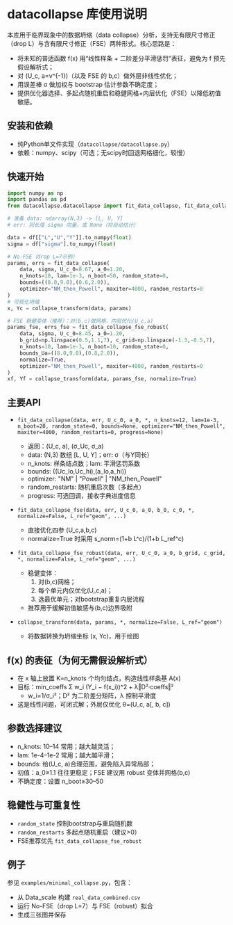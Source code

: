 # datacollapse 库使用说明

本库用于临界现象中的数据坍缩（data collapse）分析，支持无有限尺寸修正（drop L）与含有限尺寸修正（FSE）两种形式。核心思路是：
- 将未知的普适函数 f(x) 用“线性样条 + 二阶差分平滑惩罚”表征，避免为 f 预先假设解析式；
- 对 (U_c, a=ν^{-1})（以及 FSE 的 b,c）做外层非线性优化；
- 用误差棒 σ 做加权与 bootstrap 估计参数不确定度；
- 提供优化器选择、多起点随机重启和稳健网格+内层优化（FSE）以降低初值敏感。

## 安装和依赖
- 纯Python单文件实现（`datacollapse/datacollapse.py`）
- 依赖：numpy、scipy（可选；无scipy时回退网格细化，较慢）

## 快速开始
```python
import numpy as np
import pandas as pd
from datacollapse.datacollapse import fit_data_collapse, fit_data_collapse_fse_robust, collapse_transform

# 准备 data: ndarray(N,3) -> [L, U, Y]
# err: 同长度 sigma 向量，或 None（将自动估计）

data = df[["L","U","Y"]].to_numpy(float)
sigma = df["sigma"].to_numpy(float)

# No-FSE（drop L=7示例）
params, errs = fit_data_collapse(
    data, sigma, U_c_0=8.67, a_0=1.20,
    n_knots=10, lam=1e-3, n_boot=50, random_state=0,
    bounds=((8.0,9.0),(0.6,2.0)),
    optimizer="NM_then_Powell", maxiter=4000, random_restarts=8
)
# 可视化坍缩
x, Yc = collapse_transform(data, params)

# FSE 稳健变体（推荐）：对(b,c)做网格，内层优化(U_c,a)
params_fse, errs_fse = fit_data_collapse_fse_robust(
    data, sigma, U_c_0=8.45, a_0=1.20,
    b_grid=np.linspace(0.5,1.1,7), c_grid=np.linspace(-1.3,-0.5,7),
    n_knots=10, lam=1e-3, n_boot=10, random_state=0,
    bounds_Ua=((8.0,9.0),(0.8,2.0)),
    normalize=True,
    optimizer="NM_then_Powell", maxiter=4000, random_restarts=0
)
xf, Yf = collapse_transform(data, params_fse, normalize=True)
```

## 主要API
- `fit_data_collapse(data, err, U_c_0, a_0, *, n_knots=12, lam=1e-3, n_boot=20, random_state=0, bounds=None, optimizer="NM_then_Powell", maxiter=4000, random_restarts=0, progress=None)`
  - 返回：(U_c, a), (σ_Uc, σ_a)
  - data: (N,3) 数组 [L, U, Y]；err: σ（与Y同长）
  - n_knots: 样条结点数；lam: 平滑惩罚系数
  - bounds: ((Uc_lo,Uc_hi),(a_lo,a_hi))
  - optimizer: "NM" | "Powell" | "NM_then_Powell"
  - random_restarts: 随机重启次数（多起点）
  - progress: 可选回调，接收字典进度信息

- `fit_data_collapse_fse(data, err, U_c_0, a_0, b_0, c_0, *, normalize=False, L_ref="geom", ...)`
  - 直接优化四参 (U_c,a,b,c)
  - normalize=True 时采用 s_norm=(1+b L^c)/(1+b L_ref^c)

- `fit_data_collapse_fse_robust(data, err, U_c_0, a_0, b_grid, c_grid, *, normalize=False, L_ref="geom", ...)`
  - 稳健变体：
    1) 对(b,c)网格；
    2) 每个单元内仅优化(U_c,a)；
    3) 选最优单元；对bootstrap重复内层流程
  - 推荐用于缓解初值敏感与(b,c)边界吸附

- `collapse_transform(data, params, *, normalize=False, L_ref="geom")`
  - 将数据转换为坍缩坐标 (x, Yc)，用于绘图

## f(x) 的表征（为何无需假设解析式）
- 在 x 轴上放置 K=n_knots 个均匀结点，构造线性样条基 A(x)
- 目标：min_coeffs Σ w_i (Y_i − f(x_i))^2 + λ‖D²·coeffs‖²
  - w_i=1/σ_i²；D² 为二阶差分矩阵，λ 控制平滑度
- 这是线性问题，可闭式解；外层仅优化 θ=(U_c, a[, b, c])

## 参数选择建议
- n_knots: 10–14 常用；越大越灵活；
- lam: 1e-4–1e-2 常用；越大越平滑；
- bounds: 给(U_c, a)合理范围，避免陷入异常局部；
- 初值：a_0≥1.1 往往更稳定；FSE 建议用 robust 变体并网格(b,c)
- 不确定度：设置 n_boot≥30–50

## 稳健性与可重复性
- `random_state` 控制bootstrap与重启随机数
- `random_restarts` 多起点随机重启（建议>0）
- FSE推荐优先 `fit_data_collapse_fse_robust`

## 例子
参见 `examples/minimal_collapse.py`，包含：
- 从 Data_scale 构建 `real_data_combined.csv`
- 运行 No-FSE（drop L=7）与 FSE（robust）拟合
- 生成三张图并保存 